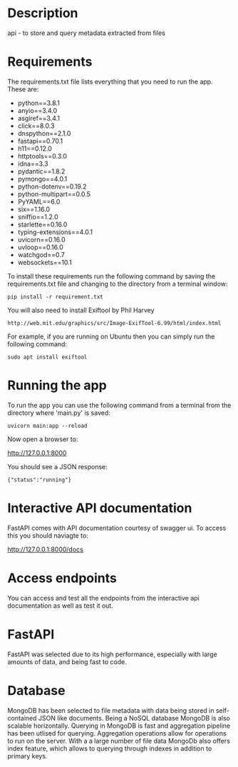 # Description
 api - to store and query metadata extracted from files

# Requirements
The requirements.txt file lists everything that you need to run the app. These are:
	
* python==3.8.1
* anyio==3.4.0
* asgiref==3.4.1
* click==8.0.3
* dnspython==2.1.0
* fastapi==0.70.1
* h11==0.12.0
* httptools==0.3.0
* idna==3.3
* pydantic==1.8.2
* pymongo==4.0.1
* python-dotenv==0.19.2
* python-multipart==0.0.5
* PyYAML==6.0
* six==1.16.0
* sniffio==1.2.0
* starlette==0.16.0
* typing-extensions==4.0.1
* uvicorn==0.16.0
* uvloop==0.16.0
* watchgod==0.7
* websockets==10.1

To install these requirements run the following command by saving the requirements.txt file and changing to the directory from a terminal window:
	
	pip install -r requirement.txt 
  
You will also need to install Exiftool by Phil Harvey

	http://web.mit.edu/graphics/src/Image-ExifTool-6.99/html/index.html 
 
For example, if you are running on Ubuntu then you can simply run the following command:

 	sudo apt install exiftool
 
# Running the app
To run the app you can use the following command from a terminal from the directory where 'main.py' is saved:

  	uvicorn main:app --reload

Now open a browser to:

  http://127.0.0.1:8000 

You should see a JSON response:

   	{"status":"running"}

# Interactive API documentation
FastAPI comes with API documentation courtesy of swagger ui. To access this you should naviagte to:

   http://127.0.0.1:8000/docs

# Access endpoints
You can access and test all the endpoints from the interactive api documentation as well as test it out.

# FastAPI
FastAPI was selected due to its high performance, especially with large amounts of data, and being fast to code. 

# Database
MongoDB has been selected to file metadata with data being stored in self-contained JSON like documents. Being a NoSQL database MongoDB is also scalable horizontally. Querying in MongoDB is fast and aggregation pipeline has been utlised for querying. Aggregation operations allow for operations to run on the server. With a a large number of file data MongoDb also offers index feature, which allows to querying through indexes in addition to primary keys. 
